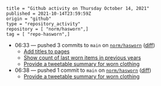 ```
title = "Github activity on Thursday October 14, 2021"
published = 2021-10-14T23:59:59Z
origin = "github"
type = "repository_activity"
repository = [ "norm/hasworn",]
tag = [ "repo-hasworn",]
```

* 06:33 — pushed 3 commits to `main` on [`norm/hasworn`](https://github.com/norm/hasworn) ([diff](https://github.com/norm/hasworn/compare/7c77584ce970da211de82e650ec9cbec123064d4..38b830887943f2af4486592b33241d6949ff19ee))
  * [Add titles to pages](https://github.com/norm/hasworn/commit/37335bd6b02418c8469cb4fae3de11af524f913e)
  * [Show count of last worn items in previous years](https://github.com/norm/hasworn/commit/98b85488902f60deba1ba33efc7594f663ac9280)
  * [Provide a tweetable summary for worn clothing](https://github.com/norm/hasworn/commit/38b830887943f2af4486592b33241d6949ff19ee)
* 06:38 — pushed 1 commit to `main` on [`norm/hasworn`](https://github.com/norm/hasworn) ([diff](https://github.com/norm/hasworn/compare/38b830887943f2af4486592b33241d6949ff19ee..d4a67de2555d3c167fbfc48c00afaa84bfd1a145))
  * [Provide a tweetable summary for worn clothing](https://github.com/norm/hasworn/commit/d4a67de2555d3c167fbfc48c00afaa84bfd1a145)
